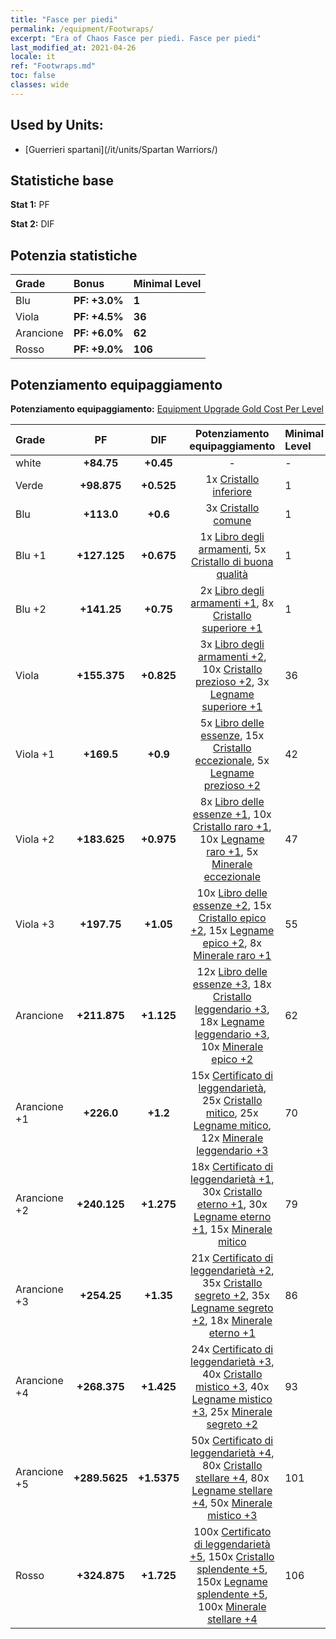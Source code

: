 ```yaml
---
title: "Fasce per piedi"
permalink: /equipment/Footwraps/
excerpt: "Era of Chaos Fasce per piedi. Fasce per piedi"
last_modified_at: 2021-04-26
locale: it
ref: "Footwraps.md"
toc: false
classes: wide
---
```


## Used by Units:

* [Guerrieri spartani](/it/units/Spartan Warriors/) 


## Statistiche base
 **Stat 1:** PF

 **Stat 2:** DIF

## Potenzia statistiche

  |     Grade    |   Bonus | Minimal Level | 
  |:-------------|:--------|:--------------| 
  | Blu | **PF: +3.0%** | **1** | 
  | Viola | **PF: +4.5%** | **36** | 
  | Arancione | **PF: +6.0%** | **62** | 
  | Rosso | **PF: +9.0%** | **106** | 


## Potenziamento equipaggiamento
 **Potenziamento equipaggiamento:** [Equipment Upgrade Gold Cost Per Level](/equipment/EquipmentUpgradeCostPerLevel/) 

  |          Grade      | PF | DIF | Potenziamento equipaggiamento | Minimal Level |
  |:--------------------|:---------:|:---------:|:----------------:|:--------------|
  | white | **+84.75** | **+0.45** | - | - |
  | Verde | **+98.875** | **+0.525** | 1x [Cristallo inferiore](/ItemsIT/mat_5/) | 1 |
  | Blu | **+113.0** | **+0.6** | 3x [Cristallo comune](/ItemsIT/mat_11/) | 1 |
  | Blu +1 | **+127.125** | **+0.675** | 1x [Libro degli armamenti](/ItemsIT/mat_18/), 5x [Cristallo di buona qualità](/ItemsIT/mat_17/) | 1 |
  | Blu +2 | **+141.25** | **+0.75** | 2x [Libro degli armamenti +1](/ItemsIT/mat_25/), 8x [Cristallo superiore +1](/ItemsIT/mat_24/) | 1 |
  | Viola | **+155.375** | **+0.825** | 3x [Libro degli armamenti +2](/ItemsIT/mat_32/), 10x [Cristallo prezioso +2](/ItemsIT/mat_31/), 3x [Legname superiore +1](/ItemsIT/mat_20/) | 36 |
  | Viola +1 | **+169.5** | **+0.9** | 5x [Libro delle essenze](/ItemsIT/mat_39/), 15x [Cristallo eccezionale](/ItemsIT/mat_38/), 5x [Legname prezioso +2](/ItemsIT/mat_27/) | 42 |
  | Viola +2 | **+183.625** | **+0.975** | 8x [Libro delle essenze +1](/ItemsIT/mat_46/), 10x [Cristallo raro +1](/ItemsIT/mat_45/), 10x [Legname raro +1](/ItemsIT/mat_41/), 5x [Minerale eccezionale](/ItemsIT/mat_33/) | 47 |
  | Viola +3 | **+197.75** | **+1.05** | 10x [Libro delle essenze +2](/ItemsIT/mat_53/), 15x [Cristallo epico +2](/ItemsIT/mat_52/), 15x [Legname epico +2](/ItemsIT/mat_48/), 8x [Minerale raro +1](/ItemsIT/mat_40/) | 55 |
  | Arancione | **+211.875** | **+1.125** | 12x [Libro delle essenze +3](/ItemsIT/mat_60/), 18x [Cristallo leggendario +3](/ItemsIT/mat_59/), 18x [Legname leggendario +3](/ItemsIT/mat_55/), 10x [Minerale epico +2](/ItemsIT/mat_47/) | 62 |
  | Arancione +1 | **+226.0** | **+1.2** | 15x [Certificato di leggendarietà](/ItemsIT/mat_67/), 25x [Cristallo mitico](/ItemsIT/mat_66/), 25x [Legname mitico](/ItemsIT/mat_62/), 12x [Minerale leggendario +3](/ItemsIT/mat_54/) | 70 |
  | Arancione +2 | **+240.125** | **+1.275** | 18x [Certificato di leggendarietà +1](/ItemsIT/mat_74/), 30x [Cristallo eterno +1](/ItemsIT/mat_73/), 30x [Legname eterno +1](/ItemsIT/mat_69/), 15x [Minerale mitico](/ItemsIT/mat_61/) | 79 |
  | Arancione +3 | **+254.25** | **+1.35** | 21x [Certificato di leggendarietà +2](/ItemsIT/mat_81/), 35x [Cristallo segreto +2](/ItemsIT/mat_80/), 35x [Legname segreto +2](/ItemsIT/mat_76/), 18x [Minerale eterno +1](/ItemsIT/mat_68/) | 86 |
  | Arancione +4 | **+268.375** | **+1.425** | 24x [Certificato di leggendarietà +3](/ItemsIT/mat_88/), 40x [Cristallo mistico +3](/ItemsIT/mat_87/), 40x [Legname mistico +3](/ItemsIT/mat_83/), 25x [Minerale segreto +2](/ItemsIT/mat_75/) | 93 |
  | Arancione +5 | **+289.5625** | **+1.5375** | 50x [Certificato di leggendarietà +4](/ItemsIT/mat_95/), 80x [Cristallo stellare +4](/ItemsIT/mat_94/), 80x [Legname stellare +4](/ItemsIT/mat_90/), 50x [Minerale mistico +3](/ItemsIT/mat_82/) | 101 |
  | Rosso | **+324.875** | **+1.725** | 100x [Certificato di leggendarietà +5](/ItemsIT/mat_102/), 150x [Cristallo splendente +5](/ItemsIT/mat_101/), 150x [Legname splendente +5](/ItemsIT/mat_97/), 100x [Minerale stellare +4](/ItemsIT/mat_89/) | 106 |


